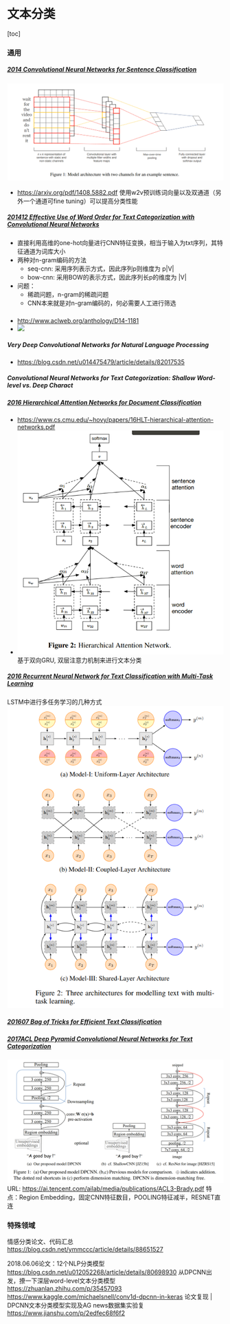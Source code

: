# 文本分类

[toc]

### 通用
#####  [2014 Convolutional Neural Networks for Sentence Classification](resources/notes/d0001/Classification_2014_TextCNN__Convolutional_Neural_Networks_for_Sentence_Classification.md)
![](resources/images/d0001/491949111606512.png)
- https://arxiv.org/pdf/1408.5882.pdf
使用w2v预训练词向量以及双通道（另外一个通道可fine tuning）可以提高分类性能 

##### [201412 Effective Use of Word Order for Text Categorization with Convolutional Neural Networks](resources/notes/d0001/classification_201412_Effective_Use_of_Word_Order_for_Text_Categorization_with_Convolutional_Neural_Networks.md)
- 直接利用高维的one-hot向量进行CNN特征变换，相当于输入为txt序列，其特征通道为词库大小
- 两种对n-gram编码的方法
    - seq-cnn: 采用序列表示方式，因此序列p则维度为 p|V|
    - bow-cnn: 采用BOW的表示方式，因此序列长p的维度为 |V|
- 问题：
    - 稀疏问题，n-gram的稀疏问题
    - CNN本来就是对n-gram编码的，何必需要人工进行筛选

##### 

- http://www.aclweb.org/anthology/D14-1181
- ![](https://pic3.zhimg.com/80/v2-bb10ad5bbdc5294d3041662f887e60a6_hd.png)

##### Very Deep Convolutional Networks for Natural Language Processing
- https://blog.csdn.net/u014475479/article/details/82017535

##### Convolutional Neural Networks for Text Categorization: Shallow Word-level vs. Deep Charact

##### [2016 Hierarchical Attention Networks for Document Classification](resources/notes/d0001/classification_2016_hierarchical_attention_networks_for_document_classification.md)
- https://www.cs.cmu.edu/~hovy/papers/16HLT-hierarchical-attention-networks.pdf
- ![](resources/images/d0001/401951571320512.png)
基于双向GRU, 双层注意力机制来进行文本分类

##### [2016 Recurrent Neural Network for Text Classification with Multi-Task Learning](resources/notes/d0001/classification_2016_Recurrent_Neural_Network_for_Text_Classification_with_MultiTask_Learning.md)
LSTM中进行多任务学习的几种方式
![](resources/images/d0001/01001340223205193402.png)

##### [201607 Bag of Tricks for Efficient Text Classification](resources/notes/d0001/classification_201607_bag_of_tricks_for_efficient_text_classification.md)

##### [2017ACL Deep Pyramid Convolutional Neural Networks for Text Categorization](resources/notes/d0001/classification_2017_Deep_Pyramid_Convolutional_Neural_Networks_for_Text_Categorization.md)
![](resources/images/d0001/361951361616112.png)
URL: https://ai.tencent.com/ailab/media/publications/ACL3-Brady.pdf
特点：Region Embedding，固定CNN特征数目，POOLING特征减半，RESNET直连

### 特殊领域

情感分类论文、代码汇总  https://blog.csdn.net/ymmccc/article/details/88651527

2018.06.06论文：12个NLP分类模型 https://blog.csdn.net/u012052268/article/details/80698930
从DPCNN出发，撩一下深层word-level文本分类模型 https://zhuanlan.zhihu.com/p/35457093
https://www.kaggle.com/michaelsnell/conv1d-dpcnn-in-keras
论文复现 | DPCNN文本分类模型实现及AG news数据集实验复 https://www.jianshu.com/p/2edfec68f6f2